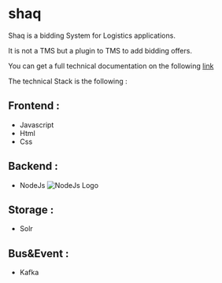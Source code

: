 # shaq
Shaq is a bidding System for Logistics applications.

It is not a TMS but a plugin to TMS to add bidding offers.

You can get a full technical documentation on the following [link](https://shaq.yoctu.com)

The technical Stack is the following :

## Frontend :
- Javascript
- Html
- Css

## Backend :
- NodeJs ![NodeJs Logo](https://nodejs.org/static/images/logos/nodejs-new-pantone-black.png)

## Storage :
- Solr

## Bus&Event :
- Kafka
